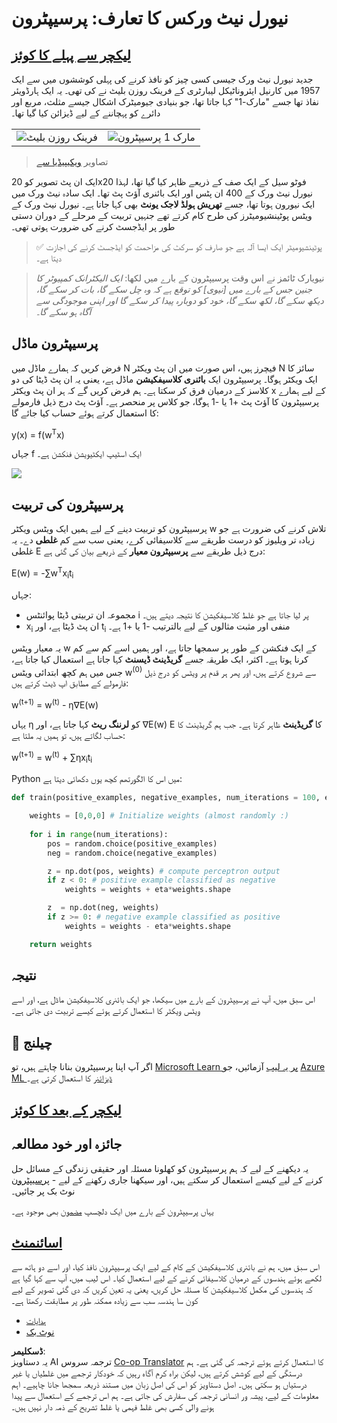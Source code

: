 <!--
CO_OP_TRANSLATOR_METADATA:
{
  "original_hash": "0c37770bba4fff3c71dc00eb261ee61b",
  "translation_date": "2025-08-26T10:36:18+00:00",
  "source_file": "lessons/3-NeuralNetworks/03-Perceptron/README.md",
  "language_code": "ur"
}
-->
# نیورل نیٹ ورکس کا تعارف: پرسیپٹرون

## [لیکچر سے پہلے کا کوئز](https://ff-quizzes.netlify.app/en/ai/quiz/5)

جدید نیورل نیٹ ورک جیسی کسی چیز کو نافذ کرنے کی پہلی کوششوں میں سے ایک 1957 میں کارنیل ایئروناٹیکل لیبارٹری کے فرینک روزن بلیٹ نے کی تھی۔ یہ ایک ہارڈویئر نفاذ تھا جسے "مارک-1" کہا جاتا تھا، جو بنیادی جیومیٹرک اشکال جیسے مثلث، مربع اور دائرے کو پہچاننے کے لیے ڈیزائن کیا گیا تھا۔

|      |      |
|--------------|-----------|
|<img src='images/Rosenblatt-wikipedia.jpg' alt='فرینک روزن بلیٹ'/> | <img src='images/Mark_I_perceptron_wikipedia.jpg' alt='مارک 1 پرسیپٹرون' />|

> تصاویر [ویکیپیڈیا سے](https://en.wikipedia.org/wiki/Perceptron)

ایک ان پٹ تصویر کو 20x20 فوٹو سیل کے ایک صف کے ذریعے ظاہر کیا گیا تھا، لہذا نیورل نیٹ ورک کے 400 ان پٹس اور ایک بائنری آؤٹ پٹ تھا۔ ایک سادہ نیٹ ورک میں ایک نیورون ہوتا تھا، جسے **تھریش ہولڈ لاجک یونٹ** بھی کہا جاتا ہے۔ نیورل نیٹ ورک کے ویٹس پوٹینشیومیٹرز کی طرح کام کرتے تھے جنہیں تربیت کے مرحلے کے دوران دستی طور پر ایڈجسٹ کرنے کی ضرورت ہوتی تھی۔

> ✅ پوٹینشیومیٹر ایک ایسا آلہ ہے جو صارف کو سرکٹ کی مزاحمت کو ایڈجسٹ کرنے کی اجازت دیتا ہے۔

> نیویارک ٹائمز نے اس وقت پرسیپٹرون کے بارے میں لکھا: *ایک الیکٹرانک کمپیوٹر کا جنین جس کے بارے میں [نیوی] کو توقع ہے کہ وہ چل سکے گا، بات کر سکے گا، دیکھ سکے گا، لکھ سکے گا، خود کو دوبارہ پیدا کر سکے گا اور اپنی موجودگی سے آگاہ ہو سکے گا۔*

## پرسیپٹرون ماڈل

فرض کریں کہ ہمارے ماڈل میں N فیچرز ہیں، اس صورت میں ان پٹ ویکٹر N سائز کا ایک ویکٹر ہوگا۔ پرسیپٹرون ایک **بائنری کلاسیفکیشن** ماڈل ہے، یعنی یہ ان پٹ ڈیٹا کی دو کلاسز کے درمیان فرق کر سکتا ہے۔ ہم فرض کریں گے کہ ہر ان پٹ ویکٹر x کے لیے ہمارے پرسیپٹرون کا آؤٹ پٹ +1 یا -1 ہوگا، جو کلاس پر منحصر ہے۔ آؤٹ پٹ درج ذیل فارمولے کا استعمال کرتے ہوئے حساب کیا جائے گا:

y(x) = f(w<sup>T</sup>x)

جہاں f ایک اسٹیپ ایکٹیویشن فنکشن ہے۔

<!-- img src="http://www.sciweavers.org/tex2img.php?eq=f%28x%29%20%3D%20%5Cbegin%7Bcases%7D%0A%20%20%20%20%20%20%20%20%20%2B1%20%26%20x%20%5Cgeq%200%20%5C%5C%0A%20%20%20%20%20%20%20%20%20-1%20%26%20x%20%3C%200%0A%20%20%20%20%20%20%20%5Cend%7Bcases%7D%20%5C%5C%0A&bc=White&fc=Black&im=jpg&fs=12&ff=arev&edit=0" align="center" border="0" alt="f(x) = \begin{cases} +1 & x \geq 0 \\ -1 & x < 0 \end{cases} \\" width="154" height="50" / -->
<img src="images/activation-func.png"/>

## پرسیپٹرون کی تربیت

پرسیپٹرون کو تربیت دینے کے لیے ہمیں ایک ویٹس ویکٹر w تلاش کرنے کی ضرورت ہے جو زیادہ تر ویلیوز کو درست طریقے سے کلاسیفائی کرے، یعنی سب سے کم **غلطی** دے۔ یہ غلطی E درج ذیل طریقے سے **پرسیپٹرون معیار** کے ذریعے بیان کی گئی ہے:

E(w) = -∑w<sup>T</sup>x<sub>i</sub>t<sub>i</sub>

جہاں:

* مجموعہ ان تربیتی ڈیٹا پوائنٹس i پر لیا جاتا ہے جو غلط کلاسیفکیشن کا نتیجہ دیتے ہیں۔
* x<sub>i</sub> ان پٹ ڈیٹا ہے، اور t<sub>i</sub> منفی اور مثبت مثالوں کے لیے بالترتیب -1 یا +1 ہے۔

یہ معیار ویٹس w کے ایک فنکشن کے طور پر سمجھا جاتا ہے، اور ہمیں اسے کم سے کم کرنا ہوتا ہے۔ اکثر، ایک طریقہ جسے **گریڈینٹ ڈیسنٹ** کہا جاتا ہے استعمال کیا جاتا ہے، جس میں ہم کچھ ابتدائی ویٹس w<sup>(0)</sup> سے شروع کرتے ہیں، اور پھر ہر قدم پر ویٹس کو درج ذیل فارمولے کے مطابق اپ ڈیٹ کرتے ہیں:

w<sup>(t+1)</sup> = w<sup>(t)</sup> - η∇E(w)

یہاں η کو **لرننگ ریٹ** کہا جاتا ہے، اور ∇E(w) E کا **گریڈینٹ** ظاہر کرتا ہے۔ جب ہم گریڈینٹ کا حساب لگاتے ہیں، تو ہمیں یہ ملتا ہے:

w<sup>(t+1)</sup> = w<sup>(t)</sup> + ∑ηx<sub>i</sub>t<sub>i</sub>

Python میں اس کا الگورتھم کچھ یوں دکھائی دیتا ہے:

```python
def train(positive_examples, negative_examples, num_iterations = 100, eta = 1):

    weights = [0,0,0] # Initialize weights (almost randomly :)
        
    for i in range(num_iterations):
        pos = random.choice(positive_examples)
        neg = random.choice(negative_examples)

        z = np.dot(pos, weights) # compute perceptron output
        if z < 0: # positive example classified as negative
            weights = weights + eta*weights.shape

        z  = np.dot(neg, weights)
        if z >= 0: # negative example classified as positive
            weights = weights - eta*weights.shape

    return weights
```

## نتیجہ

اس سبق میں، آپ نے پرسیپٹرون کے بارے میں سیکھا، جو ایک بائنری کلاسیفکیشن ماڈل ہے، اور اسے ویٹس ویکٹر کا استعمال کرتے ہوئے کیسے تربیت دی جاتی ہے۔

## 🚀 چیلنج

اگر آپ اپنا پرسیپٹرون بنانا چاہتے ہیں، تو [Microsoft Learn پر یہ لیب](https://docs.microsoft.com/en-us/azure/machine-learning/component-reference/two-class-averaged-perceptron?WT.mc_id=academic-77998-cacaste) آزمائیں، جو [Azure ML ڈیزائنر](https://docs.microsoft.com/en-us/azure/machine-learning/concept-designer?WT.mc_id=academic-77998-cacaste) کا استعمال کرتی ہے۔

## [لیکچر کے بعد کا کوئز](https://ff-quizzes.netlify.app/en/ai/quiz/6)

## جائزہ اور خود مطالعہ

یہ دیکھنے کے لیے کہ ہم پرسیپٹرون کو کھلونا مسئلہ اور حقیقی زندگی کے مسائل حل کرنے کے لیے کیسے استعمال کر سکتے ہیں، اور سیکھنا جاری رکھنے کے لیے - [پرسیپٹرون](../../../../../lessons/3-NeuralNetworks/03-Perceptron/Perceptron.ipynb) نوٹ بک پر جائیں۔

یہاں پرسیپٹرون کے بارے میں ایک دلچسپ [مضمون](https://towardsdatascience.com/what-is-a-perceptron-basics-of-neural-networks-c4cfea20c590) بھی موجود ہے۔

## [اسائنمنٹ](lab/README.md)

اس سبق میں، ہم نے بائنری کلاسیفکیشن کے کام کے لیے ایک پرسیپٹرون نافذ کیا، اور اسے دو ہاتھ سے لکھے ہوئے ہندسوں کے درمیان کلاسیفائی کرنے کے لیے استعمال کیا۔ اس لیب میں، آپ سے کہا گیا ہے کہ ہندسوں کی مکمل کلاسیفکیشن کا مسئلہ حل کریں، یعنی یہ تعین کریں کہ دی گئی تصویر کے لیے کون سا ہندسہ سب سے زیادہ ممکنہ طور پر مطابقت رکھتا ہے۔

* [ہدایات](lab/README.md)  
* [نوٹ بک](../../../../../lessons/3-NeuralNetworks/03-Perceptron/lab/PerceptronMultiClass.ipynb)  

**ڈسکلیمر**:  
یہ دستاویز AI ترجمہ سروس [Co-op Translator](https://github.com/Azure/co-op-translator) کا استعمال کرتے ہوئے ترجمہ کی گئی ہے۔ ہم درستگی کے لیے کوشش کرتے ہیں، لیکن براہ کرم آگاہ رہیں کہ خودکار ترجمے میں غلطیاں یا غیر درستیاں ہو سکتی ہیں۔ اصل دستاویز کو اس کی اصل زبان میں مستند ذریعہ سمجھا جانا چاہیے۔ اہم معلومات کے لیے، پیشہ ور انسانی ترجمہ کی سفارش کی جاتی ہے۔ ہم اس ترجمے کے استعمال سے پیدا ہونے والی کسی بھی غلط فہمی یا غلط تشریح کے ذمہ دار نہیں ہیں۔